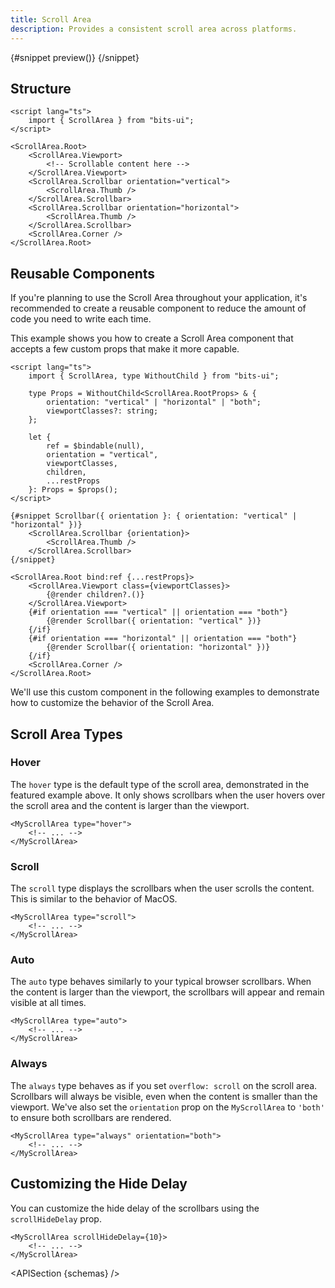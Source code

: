 ```yaml
---
title: Scroll Area
description: Provides a consistent scroll area across platforms.
---
```


<script>
	import { APISection, ComponentPreviewV2, ScrollAreaDemo, ScrollAreaDemoCustom } from '$lib/components'
	let { schemas } = $props()
</script>

<ComponentPreviewV2 name="scroll-area-demo" componentName="Scroll Area">

{#snippet preview()}
<ScrollAreaDemo />
{/snippet}

</ComponentPreviewV2>

## Structure

```svelte
<script lang="ts">
	import { ScrollArea } from "bits-ui";
</script>

<ScrollArea.Root>
	<ScrollArea.Viewport>
		<!-- Scrollable content here -->
	</ScrollArea.Viewport>
	<ScrollArea.Scrollbar orientation="vertical">
		<ScrollArea.Thumb />
	</ScrollArea.Scrollbar>
	<ScrollArea.Scrollbar orientation="horizontal">
		<ScrollArea.Thumb />
	</ScrollArea.Scrollbar>
	<ScrollArea.Corner />
</ScrollArea.Root>
```

## Reusable Components

If you're planning to use the Scroll Area throughout your application, it's recommended to create a reusable component to reduce the amount of code you need to write each time.

This example shows you how to create a Scroll Area component that accepts a few custom props that make it more capable.

```svelte title="MyScrollArea.svelte"
<script lang="ts">
	import { ScrollArea, type WithoutChild } from "bits-ui";

	type Props = WithoutChild<ScrollArea.RootProps> & {
		orientation: "vertical" | "horizontal" | "both";
		viewportClasses?: string;
	};

	let {
		ref = $bindable(null),
		orientation = "vertical",
		viewportClasses,
		children,
		...restProps
	}: Props = $props();
</script>

{#snippet Scrollbar({ orientation }: { orientation: "vertical" | "horizontal" })}
	<ScrollArea.Scrollbar {orientation}>
		<ScrollArea.Thumb />
	</ScrollArea.Scrollbar>
{/snippet}

<ScrollArea.Root bind:ref {...restProps}>
	<ScrollArea.Viewport class={viewportClasses}>
		{@render children?.()}
	</ScrollArea.Viewport>
	{#if orientation === "vertical" || orientation === "both"}
		{@render Scrollbar({ orientation: "vertical" })}
	{/if}
	{#if orientation === "horizontal" || orientation === "both"}
		{@render Scrollbar({ orientation: "horizontal" })}
	{/if}
	<ScrollArea.Corner />
</ScrollArea.Root>
```

We'll use this custom component in the following examples to demonstrate how to customize the behavior of the Scroll Area.

## Scroll Area Types

### Hover

The `hover` type is the default type of the scroll area, demonstrated in the featured example above. It only shows scrollbars when the user hovers over the scroll area and the content is larger than the viewport.

```svelte {1}
<MyScrollArea type="hover">
	<!-- ... -->
</MyScrollArea>
```

<ScrollAreaDemoCustom type="hover" />

### Scroll

The `scroll` type displays the scrollbars when the user scrolls the content. This is similar to the behavior of MacOS.

```svelte {1}
<MyScrollArea type="scroll">
	<!-- ... -->
</MyScrollArea>
```

<ScrollAreaDemoCustom type="scroll" />

### Auto

The `auto` type behaves similarly to your typical browser scrollbars. When the content is larger than the viewport, the scrollbars will appear and remain visible at all times.

```svelte {1}
<MyScrollArea type="auto">
	<!-- ... -->
</MyScrollArea>
```

<ScrollAreaDemoCustom type="auto" />

### Always

The `always` type behaves as if you set `overflow: scroll` on the scroll area. Scrollbars will always be visible, even when the content is smaller than the viewport. We've also set the `orientation` prop on the `MyScrollArea` to `'both'` to ensure both scrollbars are rendered.

```svelte {1}
<MyScrollArea type="always" orientation="both">
	<!-- ... -->
</MyScrollArea>
```

<ScrollAreaDemoCustom type="always" orientation="both" />

## Customizing the Hide Delay

You can customize the hide delay of the scrollbars using the `scrollHideDelay` prop.

```svelte {1}
<MyScrollArea scrollHideDelay={10}>
	<!-- ... -->
</MyScrollArea>
```

<ScrollAreaDemoCustom scrollHideDelay={10} />

<APISection {schemas} />
